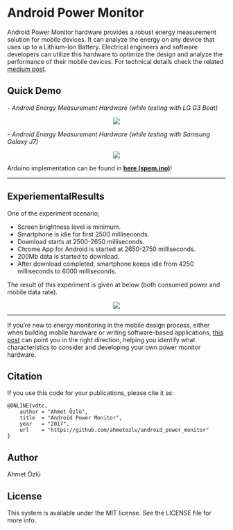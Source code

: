 # Android Power Monitor
Android Power Monitor hardware provides a robust energy measurement solution for mobile devices. It can analyze the energy on any device that uses up to a Lithium-Ion Battery. Electrical engineers and software developers can utilize this hardware to optimize the design and analyze the performance of their mobile devices. For technical details check the related [medium post](https://medium.com/@ahmetozlu93/designing-and-developing-smartphone-power-monitor-hardware-61eb5a3ee0ce). 

## Quick Demo
*- Android Energy Measurement Hardware (while testing with LG G3 Beat)*
<p align="center">
  <img src="https://user-images.githubusercontent.com/22610163/33978373-69344cf0-e0b0-11e7-9cf8-e3af3af64915.gif">
</p>

*- Android Energy Measurement Hardware (while testing with Samsung Galaxy J7)*
<p align="center">
  <img src="https://user-images.githubusercontent.com/22610163/33978086-0471949a-e0af-11e7-8111-eb0ff2f964d4.gif">
</p>

Arduino implementation can be found in [**here (spem.ino)**](https://github.com/ahmetozlu/android_power_monitor/blob/master/spem.ino)!

---
## ExperiementalResults

One of the experiment scenario;
- Screen brightness level is minimum.
- Smartphone is idle for first 2500 milliseconds.
- Download starts at 2500-2650 milliseconds.
- Chrome App for Android is started at 2650-2750 milliseconds.
- 200Mb data is started to download.
- After download completed, smartphone keeps idle from 4250 milliseconds to 6000 milliseconds.

The result of this experiment is given at below (both consumed power and mobile data rate).

<p align="center">
  <img src="https://user-images.githubusercontent.com/22610163/33150206-87346b32-cfe3-11e7-9e79-1125709c6408.jpeg">
</p>

---

If you’re new to energy monitoring in the mobile design process, either when building mobile hardware or writing software-based applications, [this post](https://medium.com/@ahmetozlu93/designing-and-developing-smartphone-power-monitor-hardware-61eb5a3ee0ce) can point you in the right direction, helping you identify what characteristics to consider and developing your own power monitor hardware.

## Citation
If you use this code for your publications, please cite it as:

    @ONLINE{vdtc,
        author = "Ahmet Özlü",
        title  = "Android Power Monitor",
        year   = "2017",
        url    = "https://github.com/ahmetozlu/android_power_monitor"
    }

## Author
Ahmet Özlü

## License
This system is available under the MIT license. See the LICENSE file for more info.
